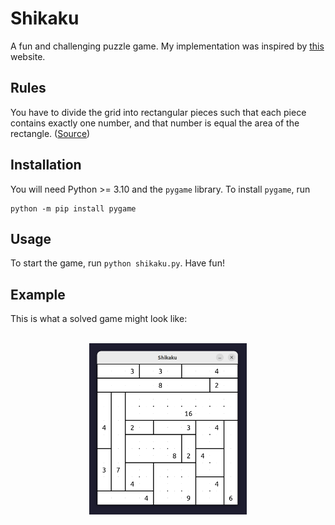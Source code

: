 # Shikaku

A fun and challenging puzzle game. My implementation was inspired by [this](https://www.puzzle-shikaku.com/) website.

## Rules

You have to divide the grid into rectangular pieces such that each piece contains exactly one number, and that number is equal the area of the rectangle. ([Source](https://www.puzzle-shikaku.com/))

## Installation

You will need Python >= 3.10 and the `pygame` library. To install `pygame`, run
```
python -m pip install pygame
```

## Usage

To start the game, run `python shikaku.py`. Have fun!

## Example

This is what a solved game might look like:

<p align="center">
  <br>
  <img src="./examples/solved.png" width="50%"/>
</p>
